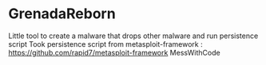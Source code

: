 # GrenadaReborn

Little tool to create a malware that drops other malware and run persistence script
Took persistence script from metasploit-framework : https://github.com/rapid7/metasploit-framework
MessWithCode
